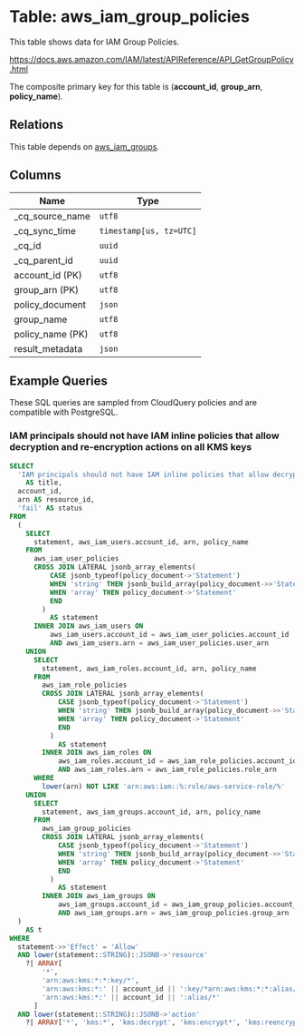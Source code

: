 # Table: aws_iam_group_policies

This table shows data for IAM Group Policies.

https://docs.aws.amazon.com/IAM/latest/APIReference/API_GetGroupPolicy.html

The composite primary key for this table is (**account_id**, **group_arn**, **policy_name**).

## Relations

This table depends on [aws_iam_groups](aws_iam_groups).

## Columns

| Name          | Type          |
| ------------- | ------------- |
|_cq_source_name|`utf8`|
|_cq_sync_time|`timestamp[us, tz=UTC]`|
|_cq_id|`uuid`|
|_cq_parent_id|`uuid`|
|account_id (PK)|`utf8`|
|group_arn (PK)|`utf8`|
|policy_document|`json`|
|group_name|`utf8`|
|policy_name (PK)|`utf8`|
|result_metadata|`json`|

## Example Queries

These SQL queries are sampled from CloudQuery policies and are compatible with PostgreSQL.

### IAM principals should not have IAM inline policies that allow decryption and re-encryption actions on all KMS keys

```sql
SELECT
  'IAM principals should not have IAM inline policies that allow decryption and re-encryption actions on all KMS keys'
    AS title,
  account_id,
  arn AS resource_id,
  'fail' AS status
FROM
  (
    SELECT
      statement, aws_iam_users.account_id, arn, policy_name
    FROM
      aws_iam_user_policies
      CROSS JOIN LATERAL jsonb_array_elements(
          CASE jsonb_typeof(policy_document->'Statement')
          WHEN 'string' THEN jsonb_build_array(policy_document->>'Statement')
          WHEN 'array' THEN policy_document->'Statement'
          END
        )
          AS statement
      INNER JOIN aws_iam_users ON
          aws_iam_users.account_id = aws_iam_user_policies.account_id
          AND aws_iam_users.arn = aws_iam_user_policies.user_arn
    UNION
      SELECT
        statement, aws_iam_roles.account_id, arn, policy_name
      FROM
        aws_iam_role_policies
        CROSS JOIN LATERAL jsonb_array_elements(
            CASE jsonb_typeof(policy_document->'Statement')
            WHEN 'string' THEN jsonb_build_array(policy_document->>'Statement')
            WHEN 'array' THEN policy_document->'Statement'
            END
          )
            AS statement
        INNER JOIN aws_iam_roles ON
            aws_iam_roles.account_id = aws_iam_role_policies.account_id
            AND aws_iam_roles.arn = aws_iam_role_policies.role_arn
      WHERE
        lower(arn) NOT LIKE 'arn:aws:iam::%:role/aws-service-role/%'
    UNION
      SELECT
        statement, aws_iam_groups.account_id, arn, policy_name
      FROM
        aws_iam_group_policies
        CROSS JOIN LATERAL jsonb_array_elements(
            CASE jsonb_typeof(policy_document->'Statement')
            WHEN 'string' THEN jsonb_build_array(policy_document->>'Statement')
            WHEN 'array' THEN policy_document->'Statement'
            END
          )
            AS statement
        INNER JOIN aws_iam_groups ON
            aws_iam_groups.account_id = aws_iam_group_policies.account_id
            AND aws_iam_groups.arn = aws_iam_group_policies.group_arn
  )
    AS t
WHERE
  statement->>'Effect' = 'Allow'
  AND lower(statement::STRING)::JSONB->'resource'
    ?| ARRAY[
        '*',
        'arn:aws:kms:*:*:key/*',
        'arn:aws:kms:*:' || account_id || ':key/*arn:aws:kms:*:*:alias/*',
        'arn:aws:kms:*:' || account_id || ':alias/*'
      ]
  AND lower(statement::STRING)::JSONB->'action'
    ?| ARRAY['*', 'kms:*', 'kms:decrypt', 'kms:encrypt*', 'kms:reencryptfrom'];
```


